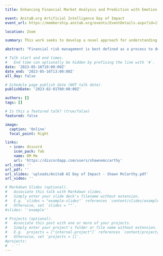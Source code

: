 ```yaml
---
title: Enhancing Financial Market Analysis and Prediction with Emotion Corpora and News Co-Occurrence Network

event: AnitaB.org Artificial Intelligence Day of Impact
event_url: https://membership.anitab.org/events/EventDetails.aspx?id=1737320

location: Zoom

summary: This work seeks to develop a novel approach for understanding how news analysis and global events influence market sentiment and performance across various sectors.

abstract: "Financial risk management is best defined as a process to deal with uncertainties resulting from financial markets.  Karen Horcher defines financial risk management as the process of identifying, assessing, and controlling financial risks that may impact an organization's ability to achieve its financial objectives. This includes identifying risks related to credit, market, liquidity, operational, and other areas, and developing strategies and techniques to mitigate those risks. (Horcher, 2011).  Emotional analysis of financial news can provide insight into market sentiment and enable investors to gain a better understanding on how the market is likely to react.  By analyzing the emotional content of news articles, organizations can gain insights into potential risks and opportunities and develop strategies to mitigate or capitalize on them."

# Talk start and end times.
#   End time can optionally be hidden by prefixing the line with `#`.
date: '2023-05-16T10:00:00Z'
date_end: '2023-05-16T13:00:00Z'
all_day: false

# Schedule page publish date (NOT talk date).
publishDate: '2023-02-01T00:00:00Z'

authors: []
tags: []

# Is this a featured talk? (true/false)
featured: false

image:
  caption: 'Online'
  focal_point: Right

links:
  - icon: discord
    icon_pack: fab
    name: DM Me
    url: 'https://discordapp.com/users/shawnemccarthy'
url_code: ''
url_pdf: ''
url_slides: 'uploads/AnitaB AI Day of Impact - Shawn McCarthy.pdf'
url_video: ''

# Markdown Slides (optional).
#   Associate this talk with Markdown slides.
#   Simply enter your slide deck's filename without extension.
#   E.g. `slides = "example-slides"` references `content/slides/example-slides.md`.
#   Otherwise, set `slides = ""`.
#slides: ''example''

# Projects (optional).
#   Associate this post with one or more of your projects.
#   Simply enter your project's folder or file name without extension.
#   E.g. `projects = ["internal-project"]` references `content/project/deep-learning/index.md`.
#   Otherwise, set `projects = []`.
#projects:
#  - ''
---
```


